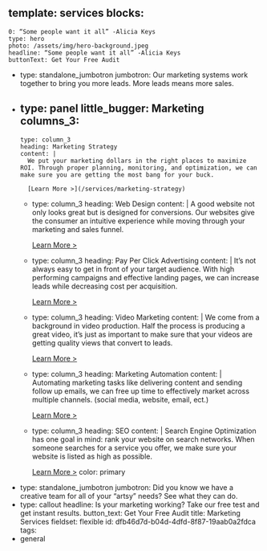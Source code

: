 template: services
blocks:
  - 
    0: “Some people want it all” -Alicia Keys
    type: hero
    photo: /assets/img/hero-background.jpeg
    headline: “Some people want it all” -Alicia Keys
    buttonText: Get Your Free Audit
  - 
    type: standalone_jumbotron
    jumbotron: Our marketing systems work together to bring you more leads. More leads means more sales.
  - 
    type: panel
    little_bugger: Marketing
    columns_3:
      - 
        type: column_3
        heading: Marketing Strategy
        content: |
          We put your marketing dollars in the right places to maximize ROI. Through proper planning, monitoring, and optimization, we can make sure you are getting the most bang for your buck.
          
          [Learn More >](/services/marketing-strategy)
      - 
        type: column_3
        heading: Web Design
        content: |
          A good website not only looks great but is designed for conversions. Our websites give the consumer an intuitive experience while moving through your marketing and sales funnel.
          
          [Learn More >](services/web-design)
      - 
        type: column_3
        heading: Pay Per Click Advertising
        content: |
          It’s not always easy to get in front of your target audience. With high performing campaigns and effective landing pages, we can increase leads while decreasing cost per acquisition.
          
          [Learn More >](services/ppc-advertising)
      - 
        type: column_3
        heading: Video Marketing
        content: |
          We come from a background in video production. Half the process is producing a great video, it’s just as important to make sure that your videos are getting quality views that convert to leads.
          
          [Learn More >](creative/video-marketing)
      - 
        type: column_3
        heading: Marketing Automation
        content: |
          Automating marketing tasks like delivering content and sending follow up emails, we can free up time to effectively market across multiple channels. (social media, website, email, ect.)
          
          [Learn More >](services/marketing-automation)
      - 
        type: column_3
        heading: SEO
        content: |
          Search Engine Optimization has one goal in mind: rank your website on search networks. When someone searches for a service you offer, we make sure your website is listed as high as possible.
          
          [Learn More >](services/seo)
    color: primary
  - 
    type: standalone_jumbotron
    jumbotron: Did you know we have a creative team for all of your “artsy” needs? See what they can do.
  - 
    type: callout
    headline: Is your marketing working? Take our free test and get instant results.
    button_text: Get Your Free Audit
title: Marketing Services
fieldset: flexible
id: dfb46d7d-b04d-4dfd-8f87-19aab0a2fdca
tags:
  - general
